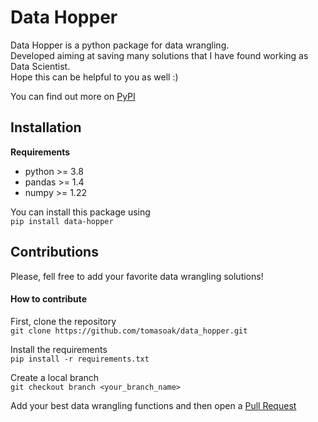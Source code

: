 # Data Hopper
Data Hopper is a python package for data wrangling.
<br>
Developed aiming at saving many solutions that I have found working as Data Scientist.
<br>
Hope this can be helpful to you as well :)

You can find out more on [PyPI](https://pypi.org/project/data-hopper/)

## Installation
**Requirements**
  - python >= 3.8
  - pandas >= 1.4
  - numpy >= 1.22

You can install this package using
<br>
```pip install data-hopper```

## Contributions
Please, fell free to add your favorite data wrangling solutions!

#### How to contribute
First, clone the repository
<br>
```git clone https://github.com/tomasoak/data_hopper.git```

Install the requirements
<br>
```pip install -r requirements.txt```

Create a local branch
<br>
```git checkout branch <your_branch_name>```

Add your best data wrangling functions and then open a [Pull Request](https://docs.github.com/en/pull-requests/collaborating-with-pull-requests/proposing-changes-to-your-work-with-pull-requests/about-pull-requests)

